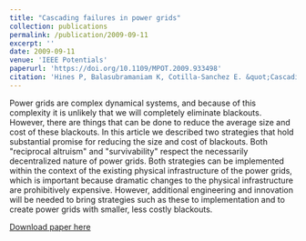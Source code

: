 ```yaml
---
title: "Cascading failures in power grids"
collection: publications
permalink: /publication/2009-09-11
excerpt: ''
date: 2009-09-11
venue: 'IEEE Potentials'
paperurl: 'https://doi.org/10.1109/MPOT.2009.933498'
citation: 'Hines P, Balasubramaniam K, Cotilla-Sanchez E. &quot;Cascading failures in power grids.&quot; <i>IEEE Potentials</i>. 28(5):24-30 (2009)'
---
```


Power grids are complex dynamical systems, and because of this complexity it is unlikely that we will completely eliminate blackouts. However, there are things that can be done to reduce the average size and cost of these blackouts. In this article we described two strategies that hold substantial promise for reducing the size and cost of blackouts. Both "reciprocal altruism" and "survivability" respect the necessarily decentralized nature of power grids. Both strategies can be implemented within the context of the existing physical infrastructure of the power grids, which is important because dramatic changes to the physical infrastructure are prohibitively expensive. However, additional engineering and innovation will be needed to bring strategies such as these to implementation and to create power grids with smaller, less costly blackouts.

[Download paper here](https://doi.org/10.1109/MPOT.2009.933498)
